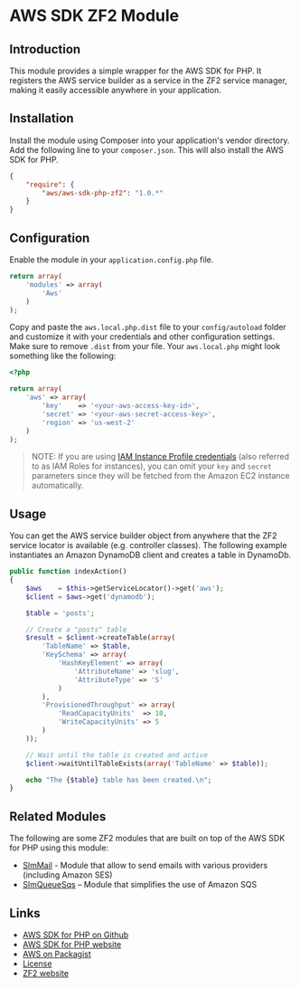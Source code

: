 # AWS SDK ZF2 Module

## Introduction

This module provides a simple wrapper for the AWS SDK for PHP. It registers the AWS service builder as a service in the
ZF2 service manager, making it easily accessible anywhere in your application.

## Installation

Install the module using Composer into your application's vendor directory. Add the following line to your
`composer.json`. This will also install the AWS SDK for PHP.

```json
{
    "require": {
        "aws/aws-sdk-php-zf2": "1.0.*"
    }
}
```

## Configuration

Enable the module in your `application.config.php` file.

```php
return array(
    'modules' => array(
        'Aws'
    )
);
```

Copy and paste the `aws.local.php.dist` file to your `config/autoload` folder and customize it with your credentials and
other configuration settings. Make sure to remove `.dist` from your file. Your `aws.local.php` might look something like
the following:

```php
<?php

return array(
    'aws' => array(
        'key'    => '<your-aws-access-key-id>',
        'secret' => '<your-aws-secret-access-key>',
        'region' => 'us-west-2'
    )
);
```

> NOTE: If you are using [IAM Instance Profile
credentials](http://docs.aws.amazon.com/AWSEC2/latest/UserGuide/UsingIAM.html#UsingIAMrolesWithAmazonEC2Instances)
(also referred to as IAM Roles for instances), you can omit your `key` and `secret` parameters since they will be
fetched from the Amazon EC2 instance automatically.

## Usage

You can get the AWS service builder object from anywhere that the ZF2 service locator is available (e.g. controller
classes). The following example instantiates an Amazon DynamoDB client and creates a table in DynamoDb.

```php
public function indexAction()
{
    $aws    = $this->getServiceLocator()->get('aws');
    $client = $aws->get('dynamodb');

    $table = 'posts';

    // Create a "posts" table
    $result = $client->createTable(array(
        'TableName' => $table,
        'KeySchema' => array(
            'HashKeyElement' => array(
                'AttributeName' => 'slug',
                'AttributeType' => 'S'
            )
        ),
        'ProvisionedThroughput' => array(
            'ReadCapacityUnits'  => 10,
            'WriteCapacityUnits' => 5
        )
    ));

    // Wait until the table is created and active
    $client->waitUntilTableExists(array('TableName' => $table));

    echo "The {$table} table has been created.\n";
}
```

## Related Modules

The following are some ZF2 modules that are built on top of the AWS SDK for PHP using this module:

* [SlmMail](https://github.com/juriansluiman/SlmMail) - Module that allow to send emails with various providers (including Amazon SES)
* [SlmQueueSqs](https://github.com/juriansluiman/SlmQueueSqs) – Module that simplifies the use of Amazon SQS

## Links

* [AWS SDK for PHP on Github](http://github.com/aws/aws-sdk-php)
* [AWS SDK for PHP website](http://aws.amazon.com/sdkforphp/)
* [AWS on Packagist](https://packagist.org/packages/aws)
* [License](http://aws.amazon.com/apache2.0/)
* [ZF2 website](http://framework.zend.com)
